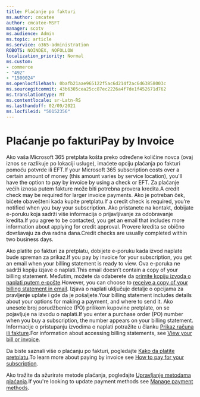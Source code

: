 ```yaml
---
title: Plaćanje po fakturi
ms.author: cmcatee
author: cmcatee-MSFT
manager: scotv
ms.audience: Admin
ms.topic: article
ms.service: o365-administration
ROBOTS: NOINDEX, NOFOLLOW
localization_priority: Normal
ms.custom:
- commerce
- "492"
- "1500024"
ms.openlocfilehash: 0bafb21aae965122f5ac6d214f2ac6d63858003c
ms.sourcegitcommit: 43b6305cea25cc87ec2226a4f7de1f452671d762
ms.translationtype: MT
ms.contentlocale: sr-Latn-RS
ms.lasthandoff: 02/09/2021
ms.locfileid: "50152356"
---
```

# <a name="pay-by-invoice"></a><span data-ttu-id="d4662-102">Plaćanje po fakturi</span><span class="sxs-lookup"><span data-stu-id="d4662-102">Pay by Invoice</span></span>

<span data-ttu-id="d4662-103">Ako vaša Microsoft 365 pretplata košta preko određene količine novca (ovaj iznos se razlikuje po lokaciji usluge), imaćete opciju plaćanja po fakturi pomoću potvrde ili EFT.</span><span class="sxs-lookup"><span data-stu-id="d4662-103">If your Microsoft 365 subscription costs over a certain amount of money (this amount varies by service location), you'll have the option to pay by invoice by using a check or EFT.</span></span> <span data-ttu-id="d4662-104">Za plaćanje većih iznosa putem fakture može biti potrebna provera kredita.</span><span class="sxs-lookup"><span data-stu-id="d4662-104">A credit check may be required for larger invoice payments.</span></span> <span data-ttu-id="d4662-105">Ako je potreban ček, bićete obavešteni kada kupite pretplatu.</span><span class="sxs-lookup"><span data-stu-id="d4662-105">If a credit check is required, you’re notified when you buy your subscription.</span></span> <span data-ttu-id="d4662-106">Ako pristanete na kontakt, dobijate e-poruku koja sadrži više informacija o prijavljivanje za odobravanje kredita.</span><span class="sxs-lookup"><span data-stu-id="d4662-106">If you agree to be contacted, you get an email that includes more information about applying for credit approval.</span></span> <span data-ttu-id="d4662-107">Provere kredita se obično dovršavaju za dva radna dana.</span><span class="sxs-lookup"><span data-stu-id="d4662-107">Credit checks are usually completed within two business days.</span></span>

<span data-ttu-id="d4662-108">Ako platite po fakturi za pretplatu, dobijete e-poruku kada izvod naplate bude spreman za prikaz.</span><span class="sxs-lookup"><span data-stu-id="d4662-108">If you pay by invoice for your subscription, you get an email when your billing statement is ready to view.</span></span> <span data-ttu-id="d4662-109">Ova e-poruka ne sadrži kopiju izjave o naplati.</span><span class="sxs-lookup"><span data-stu-id="d4662-109">This email doesn’t contain a copy of your billing statement.</span></span> <span data-ttu-id="d4662-110">Međutim, možete da odaberete da [primite kopiju izvoda o naplati putem e-pošte](https://docs.microsoft.com/microsoft-365/commerce/billing-and-payments/view-your-bill-or-invoice.md#receive-a-copy-of-your-billing-statement-in-email).</span><span class="sxs-lookup"><span data-stu-id="d4662-110">However, you can choose to [receive a copy of your billing statement in email](https://docs.microsoft.com/microsoft-365/commerce/billing-and-payments/view-your-bill-or-invoice.md#receive-a-copy-of-your-billing-statement-in-email).</span></span> <span data-ttu-id="d4662-111">Izjava o naplati uključuje detalje o opcijama za pravljenje uplate i gde da je pošaljete.</span><span class="sxs-lookup"><span data-stu-id="d4662-111">Your billing statement includes details about your options for making a payment, and where to send it.</span></span> <span data-ttu-id="d4662-112">Ako unesete broj porudžbenice (PO) prilikom kupovine pretplate, on se pojavljuje na izvodu o naplati.</span><span class="sxs-lookup"><span data-stu-id="d4662-112">If you enter a purchase order (PO) number when you buy a subscription, the number appears on your billing statement.</span></span> <span data-ttu-id="d4662-113">Informacije o pristupanju izvodima o naplati potražite u članku [Prikaz računa ili fakture](https://docs.microsoft.com/microsoft-365/commerce/billing-and-payments/view-your-bill-or-invoice).</span><span class="sxs-lookup"><span data-stu-id="d4662-113">For information about accessing billing statements, see [View your bill or invoice](https://docs.microsoft.com/microsoft-365/commerce/billing-and-payments/view-your-bill-or-invoice).</span></span>

<span data-ttu-id="d4662-114">Da biste saznali više o plaćanju po fakturi, pogledajte [Kako da platite pretplatu](https://docs.microsoft.com/microsoft-365/commerce/billing-and-payments/pay-for-your-subscription).</span><span class="sxs-lookup"><span data-stu-id="d4662-114">To learn more about paying by invoice see [How to pay for your subscription](https://docs.microsoft.com/microsoft-365/commerce/billing-and-payments/pay-for-your-subscription).</span></span>

<span data-ttu-id="d4662-115">Ako tražite da ažurirate metode plaćanja, pogledajte [Upravljanje metodama plaćanja](https://docs.microsoft.com/microsoft-365/commerce/billing-and-payments/manage-payment-methods).</span><span class="sxs-lookup"><span data-stu-id="d4662-115">If you're looking to update payment methods see [Manage payment methods](https://docs.microsoft.com/microsoft-365/commerce/billing-and-payments/manage-payment-methods).</span></span>